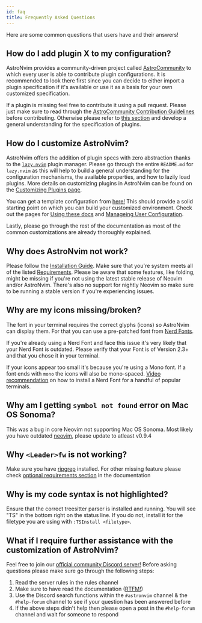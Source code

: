 ```yaml
---
id: faq
title: Frequently Asked Questions
---
```


Here are some common questions that users have and their answers!

## How do I add plugin X to my configuration?

AstroNvim provides a community-driven project called [AstroCommunity](https://github.com/AstroNvim/astrocommunity) to which every user is able to contribute plugin configurations. It is recommended to look there first since you can decide to either import a plugin specification if it's available or use it as a basis for your own customized specification.

If a plugin is missing feel free to contribute it using a pull request. Please just make sure to read through the [AstroCommunity Contribution Guidelines](https://github.com/AstroNvim/astrocommunity/blob/main/CONTRIBUTING.md) before contributing. Otherwise please refer to [this section](#how-do-i-customize-astronvim) and develop a general understanding for the specification of plugins.

## How do I customize AstroNvim?

AstroNvim offers the addition of plugin specs with zero abstraction thanks to the [`lazy.nvim`](https://www.github.com/folke/lazy.nvim) plugin manager. Please go through the entire `README.md` for `lazy.nvim` as this will help to build a general understanding for the configuration mechanisms, the available properties, and how to lazily load plugins. More details on customizing plugins in AstroNvim can be found on the [Customizing Plugins page](/configuration/customizing_plugins).

You can get a template configuration from [here!](https://github.com/AstroNvim/template) This should provide a solid starting point on which you can build your customized environment. Check out the pages for [Using these docs](/using_the_docs) and [Manageing User Configuration](/configuration/manage_user_config).

Lastly, please go through the rest of the documentation as most of the common customizations are already thoroughly explained.

## Why does AstroNvim not work?

Please follow the [Installation Guide](/#%EF%B8%8F-installation). Make sure that you're system meets all of the listed [Requirements](/#-requirements). Please be aware that some features, like folding, might be missing if you're not using the latest stable release of Neovim and/or AstroNvim. There's also no support for nightly Neovim so make sure to be running a stable version if you're experiencing issues.

## Why are my icons missing/broken?

The font in your terminal requires the correct glyphs (icons) so AstroNvim can display them. For that you can use a pre-patched font from [Nerd Fonts](https://www.nerdfonts.com/).

If you're already using a Nerd Font and face this issue it's very likely that your Nerd Font is outdated. Please verify that your Font is of Version 2.3+ and that you chose it in your terminal.

If your icons appear too small it's because you're using a Mono font. If a font ends with `mono` the icons will also be mono-spaced. [Video recommendation](https://youtu.be/mQdB_kHyZn8) on how to install a Nerd Font for a handful of popular terminals.

## Why am I getting `symbol not found` error on Mac OS Sonoma?

This was a bug in core Neovim not supporting Mac OS Sonoma. Most likely you have outdated [neovim](https://github.com/neovim/neovim), please update to atleast v0.9.4

## Why `<Leader>fw` is not working?

Make sure you have [ripgrep](https://github.com/BurntSushi/ripgrep) installed. For other missing feature please check [optional requirements section](/#-requirements) in the documentation

## Why is my code syntax is not highlighted?

Ensure that the correct treesitter parser is installed and running. You will see "TS" in the bottom right on the status line. If you do not, install it for the filetype you are using with `:TSInstall <filetype>`.

## What if I require further assistance with the customization of AstroNvim?

Feel free to join our [official community Discord server!](https://discord.astronvim.com) Before asking questions please make sure go through the following steps:

1. Read the server rules in the rules channel
2. Make sure to have read the documentation ([RTFM!](https://www.urbandictionary.com/define.php?term=RTFM))
3. Use the Discord search functions within the `#astronvim` channel & the `#help-forum` channel to see if your question has been answered before
4. If the above steps didn't help then please open a post in the `#help-forum` channel and wait for someone to respond

